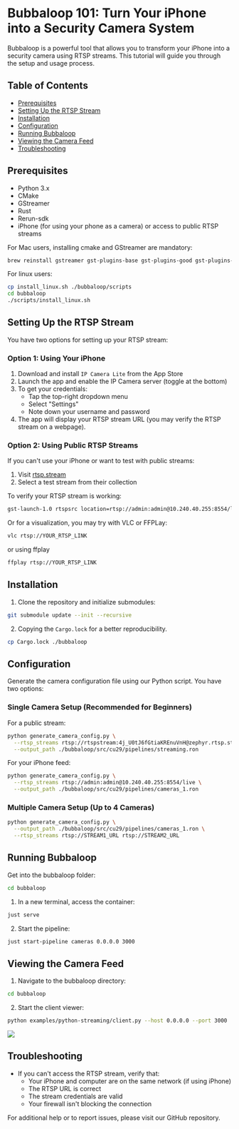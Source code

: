 # Bubbaloop 101: Turn Your iPhone into a Security Camera System

Bubbaloop is a powerful tool that allows you to transform your iPhone into a security camera using RTSP streams. This tutorial will guide you through the setup and usage process.

## Table of Contents
- [Prerequisites](#prerequisites)
- [Setting Up the RTSP Stream](#setting-up-the-rtsp-stream)
- [Installation](#installation)
- [Configuration](#configuration)
- [Running Bubbaloop](#running-bubbaloop)
- [Viewing the Camera Feed](#viewing-the-camera-feed)
- [Troubleshooting](#troubleshooting)

## Prerequisites

- Python 3.x
- CMake
- GStreamer
- Rust
- Rerun-sdk
- iPhone (for using your phone as a camera) or access to public RTSP streams


For Mac users, installing cmake and GStreamer are mandatory:
```bash
brew reinstall gstreamer gst-plugins-base gst-plugins-good gst-plugins-bad gst-plugins-ugly
```
For linux users:
```bash
cp install_linux.sh ./bubbaloop/scripts
cd bubbaloop
./scripts/install_linux.sh
```

## Setting Up the RTSP Stream

You have two options for setting up your RTSP stream:

### Option 1: Using Your iPhone

1. Download and install `IP Camera Lite` from the App Store
2. Launch the app and enable the IP Camera server (toggle at the bottom)
3. To get your credentials:
   - Tap the top-right dropdown menu
   - Select "Settings"
   - Note down your username and password
4. The app will display your RTSP stream URL (you may verify the RTSP stream on a webpage).

### Option 2: Using Public RTSP Streams

If you can't use your iPhone or want to test with public streams:
1. Visit [rtsp.stream](https://www.rtsp.stream/admin/teststream)
2. Select a test stream from their collection

To verify your RTSP stream is working:
```bash
gst-launch-1.0 rtspsrc location=rtsp://admin:admin@10.240.40.255:8554/live ! decodebin ! fakesink
```

Or for a visualization, you may try with VLC or FFPLay:
```bash
vlc rtsp://YOUR_RTSP_LINK
```
or using ffplay
```bash
ffplay rtsp://YOUR_RTSP_LINK
```

## Installation

1. Clone the repository and initialize submodules:
```bash
git submodule update --init --recursive
```

2. Copying the `Cargo.lock` for a better reproducibility.
```bash
cp Cargo.lock ./bubbaloop
```

## Configuration

Generate the camera configuration file using our Python script. You have two options:

### Single Camera Setup (Recommended for Beginners)

For a public stream:
```bash
python generate_camera_config.py \
  --rtsp_streams rtsp://rtspstream:4j_U0tJ6fGtiaKREnuVnH@zephyr.rtsp.stream/movie \
  --output_path ./bubbaloop/src/cu29/pipelines/streaming.ron
```

For your iPhone feed:
```bash
python generate_camera_config.py \
  --rtsp_streams rtsp://admin:admin@10.240.40.255:8554/live \
  --output_path ./bubbaloop/src/cu29/pipelines/cameras_1.ron
```

### Multiple Camera Setup (Up to 4 Cameras)
```bash
python generate_camera_config.py \
  --output_path ./bubbaloop/src/cu29/pipelines/cameras_1.ron \
  --rtsp_streams rtsp://STREAM1_URL rtsp://STREAM2_URL
```

## Running Bubbaloop

Get into the bubbaloop folder:
```bash
cd bubbaloop
```

1. In a new terminal, access the container:
```bash
just serve
```

2. Start the pipeline:
```bash
just start-pipeline cameras 0.0.0.0 3000
```

## Viewing the Camera Feed

1. Navigate to the bubbaloop directory:
```bash
cd bubbaloop
```

2. Start the client viewer:
```bash
python examples/python-streaming/client.py --host 0.0.0.0 --port 3000
```

![](https://kornia.gitbook.io/~gitbook/image?url=https%3A%2F%2Fgithub.com%2Fkornia%2Fdata%2Fblob%2Fmain%2Fbubbaloop%2Fbubbaloop_inference.png%3Fraw%3Dtrue&width=768&dpr=2&quality=100&sign=191d02ea&sv=2)

## Troubleshooting

- If you can't access the RTSP stream, verify that:
  - Your iPhone and computer are on the same network (if using iPhone)
  - The RTSP URL is correct
  - The stream credentials are valid
  - Your firewall isn't blocking the connection

For additional help or to report issues, please visit our GitHub repository.
